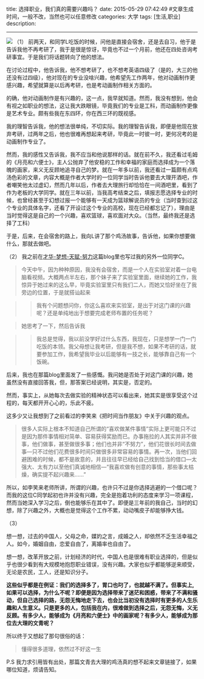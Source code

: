 title: 选择职业，我们真的需要兴趣吗？
date: 2015-05-29 07:42:49 #文章生成时间，一般不改，当然也可以任意修改
categories: 大学
tags: [生活,职业] 
description: 

---

![](http://hktkdy.qiniudn.com/_Half_Way_Home__by_Hemingway81.png)
（1）
前两天，和同学L吃饭的时候，问他是直接会宿舍，还是去自习，他于是告诉我他不再考研了，我于是很是惊讶，毕竟也不过一个月前，他还在四处咨询考研事宜。于是我们将话题转向了他的想法。

在讨论过程中，他告诉我，他不想考研了，也不想考英语四级了（是的，大三的他还没有过四级），他对现在的专业没啥兴趣，他希望先工作两年，他对动画制作更感兴趣，希望就算是以后再考研，也是考动画制作相关方面的。

的确，他对动画制作是有兴趣的，这一点，我早就知道。然而，我没有想到，他会有视之如职业的想法，这让我大跌眼镜，毕竟我们的专业是工科，而动画制作更像是艺术专业。颇有些我在东四环，你在西三环的既视感。

我的理智告诉我，他的想法很单纯，不切实际。我的理智告诉我，即便是他现在放弃考研，过两年之后，他也很难再想起来考研，毕竟此一时彼一时，更何况考的是动画制作专业了。

然而，我的感性又告诉我，我不应当和他说那样的话。就在前不久，我还看过毛姆的《月亮和六便士》，主人公抛弃了他安稳的工作和幸福的家庭而选择成为一个落魄的画家，来义无反顾地追寻自己的梦。就在一年多以前，我还看过一篇颇有点鸡汤色彩的文章，内容大概是作者大学时的一位同学当时告诉他要去大理开酒吧，作者嘲笑他太过虚幻，然而几年以后，作者去大理旅行却恰恰在一间酒吧里，看到了作为老板的大学同学。就在三年以前，当我高考结束之后，填报志愿选择专业的时候，也曾经甚至于幻想过报一个能够有一天成为篮球解说员的专业（当时查到过这个专业的具体名字，还看了开设过这个专业的高校，现在已经都忘记了），理由是当时觉得这是自己的一个兴趣，喜欢篮球，喜欢面对大众。（当然，最终我还是选择了工科）

于是，后来，在会宿舍的路上，我向L讲了那个鸡汤故事，告诉他，如果你想要做什么，那就去做吧。



（2）
我之前在[才华-梦想-天赋-努力](http://hktkdy.com/2015/05/15/201505/0509/)这篇blog里也写过我的另外一位同学C。

>今天中午，因为种种原因，我没有会宿舍，而是一个人在实验室对着一台电脑看视频。大概两点半左右，那个妹子来了实验室里面，继续她的工作，我惊异于她过来的这么早，毕竟实验室里只有我们二人，而她又恰好坐在了我旁边的位置，于是就搭讪起来

  > > 我有个问题想问你，你这么喜欢来实验室，是出于对这门课的兴趣呢？还是单纯地出于想要完成老师布置的任务呢？

>她思考了一下，然后告诉我

  >> 我总是觉得，我以前没学好过什么东西，我现在，只是想学一门一门吃饭的本领。我父母想让我考研，但是我不想，如果不考研的话，就要参加工作，我希望我毕业以后能够有一技之长，能够靠自己有一个饭碗。

后来，我也在那篇blog里面发了一些感慨。我问她是否处于对这门课的兴趣，她虽然没有直接回答我，但，那答案已经说明，其实是，否定的。

然而，事实上，从她每次去做实验的精神状态可以看出来，她其实是很享受这个过程的，每天都开开心心的，乐此不疲。

这多少又让我想到了之前看过的李笑来《把时间当作朋友》中关于兴趣的观点。


>很多人实际上根本不知道自己所谓的“喜欢做某件事情”实际上更可能只不过是因为那件事情相对简单、容易获得奖励而已。办事拖拉的人其实并非不做事，他们做事，甚至做很多事；他们也并非“不努力”，他们花很长时间去做事—只不过他们花费很多时间只做很多非常容易的事情。再一次，当他们回避困难的时候，都不是故意的，并且往往早已经给自己找到恰当的借口—太强大、太有力以至他们真诚地相信—“我喜欢做有创意的事情，那些事太枯燥，确实提不起兴趣来……”


所以，如李笑来老师所讲，所谓的兴趣，也许只不过是你选择逃避的一个借口呢？而我的这位C同学起初也许并没有兴趣，完全是抱着功利的态度来学习一项课程，然而当她深入学习之后，倒也能够乐在其中了。即便是三年前的我自己，当时的幻想，除了兴趣之外，大概也是觉得这个工作不累，动动嘴皮子却能够挣大钱。

（3）

想一想，过去的中国人，父母之命，媒妁之言，成婚之人，却依然不乏生活幸福之人。如今，婚姻自由，恋爱自由了，离婚率也自由了。

想一想，改革开放之前，计划经济的时代，中国人也是很难有职业选择的，但是似乎也很少看到有大规模地抱怨职业错误，没有兴趣。大家也似乎都能够逆来顺受，无论是农民，工人，还是知识分子。

**这些似乎都是在例证：我们的选择多了，胃口也叼了，也就越不满了。但事实上,如果可以选择，为什么不呢？即便是因为选择带来了迷茫和困惑，带来了不满和骚动，但自己选择的路，无怨无悔地走下去，也会比当初没有选择时有更多的人生乐趣和人生意义。只是更多的人，包括我在内，很难做到选择之后，无怨无悔，义无反顾。有多少人，能够成为《月亮和六便士》中的画家呢？有多少人，能够成为那位去大理的文青呢？**

所以终于又想起了那句很俗的话：
> 懂得很多道理，依然过不好这一生

P.S 我力求引用皆有出处，那篇文青去大理的鸡汤真的想不起来文章链接了，如果哪位知道，烦请告知。









